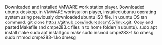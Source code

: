 Downloaded and Installed VMWARE work station player.
Downloaded ubuntu desktop.
In VMWARE workstation player, installed ubuntu operating system using previously downloaded ubuntu ISO file.
In ubuntu OS ran command: git clone https://github.com/indureddem55/linux.git.
Copy and pasted Makefile and cmpe283.c files in to home folder(in ubuntu).
sudo apt install make
sudo apt install gcc
make
sudo insmod cmpe283-1.ko
dmesg
sudo rmmod cmpe283-1.ko
dmesg

